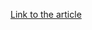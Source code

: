 [Link to the article](https://cybersecuritynews.com/google-researchers-leverage-mach-ipc-messages/)
